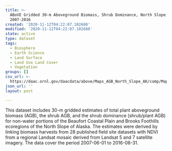 ```yaml
---
title: >-
  ABoVE Gridded 30-m Aboveground Biomass, Shrub Dominance, North Slope, AK,
  2007-2016
created: '2020-11-12T04:22:07.102680'
modified: '2020-11-12T04:22:07.102688'
state: active
type: dataset
tags:
  - Biosphere
  - Earth Science
  - Land Surface
  - Land Use Land Cover
  - Vegetation
groups: []
csv_url: >-
  https://daac.ornl.gov/daacdata/above/Maps_AGB_North_Slope_AK/comp/Maps_AGB_North_Slope_AK_FieldSites.csv
json_url: ''
layout: post

---
```

This dataset includes 30-m gridded estimates of total plant aboveground biomass (AGB), the shrub AGB, and the shrub dominance (shrub/plant AGB) for non-water portions of the Beaufort Coastal Plain and Brooks Foothills ecoregions of the North Slope of Alaska. The estimates were derived by linking biomass harvests from 28 published field site datasets with NDVI from a regional Landsat mosaic derived from Landsat 5 and 7 satellite imagery. The data cover the period 2007-06-01 to 2016-08-31.
